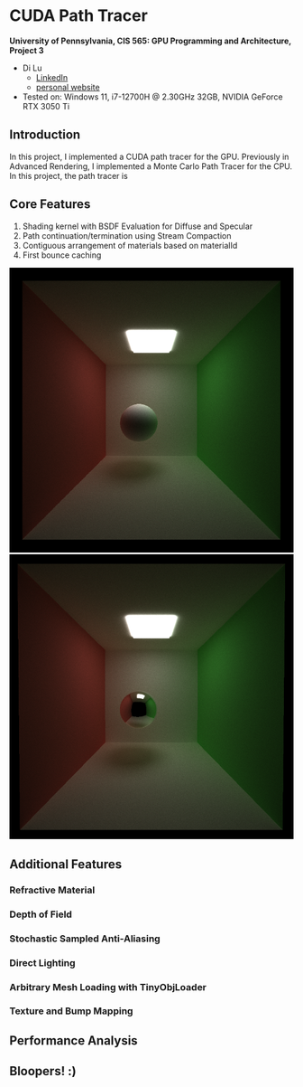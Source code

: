 CUDA Path Tracer
================

**University of Pennsylvania, CIS 565: GPU Programming and Architecture, Project 3**

* Di Lu
  * [LinkedIn](https://www.linkedin.com/in/di-lu-0503251a2/)
  * [personal website](https://www.dluisnothere.com/)
* Tested on: Windows 11, i7-12700H @ 2.30GHz 32GB, NVIDIA GeForce RTX 3050 Ti

## Introduction

In this project, I implemented a CUDA path tracer for the GPU. Previously in Advanced Rendering, I implemented a Monte Carlo Path Tracer for the CPU. In this project, the path tracer is

## Core Features
1. Shading kernel with BSDF Evaluation for Diffuse and Specular
2. Path continuation/termination using Stream Compaction
3. Contiguous arrangement of materials based on materialId
4. First bounce caching

![](img/part1Final.png)
![](img/part1FinalSpecular.png)

## Additional Features
### Refractive Material
### Depth of Field
### Stochastic Sampled Anti-Aliasing
### Direct Lighting
### Arbitrary Mesh Loading with TinyObjLoader
### Texture and Bump Mapping

## Performance Analysis

## Bloopers! :)


